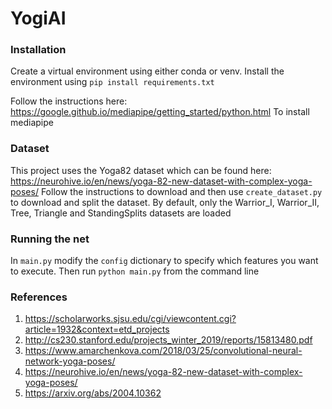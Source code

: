# YogiAI
### Installation
Create a virtual environment using either conda or venv. Install
the environment using `pip install requirements.txt`

Follow the instructions here: https://google.github.io/mediapipe/getting_started/python.html To install mediapipe

### Dataset
This project uses the Yoga82 dataset which can be found here: https://neurohive.io/en/news/yoga-82-new-dataset-with-complex-yoga-poses/
Follow the instructions to download and then use `create_dataset.py` to download and split the dataset.
By default, only the Warrior_I, Warrior_II, Tree, Triangle and StandingSplits datasets are loaded

### Running the  net
In `main.py` modify the `config` dictionary to specify which features you want to execute.
Then run `python main.py` from the command line

### References
1.	https://scholarworks.sjsu.edu/cgi/viewcontent.cgi?article=1932&context=etd_projects
2.	http://cs230.stanford.edu/projects_winter_2019/reports/15813480.pdf
3.	https://www.amarchenkova.com/2018/03/25/convolutional-neural-network-yoga-poses/
4.	https://neurohive.io/en/news/yoga-82-new-dataset-with-complex-yoga-poses/
5. https://arxiv.org/abs/2004.10362